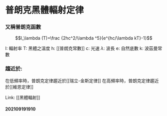 # 普朗克黑體輻射定律
### 又稱普朗克函數
$$I_\lambda (T)=\frac {2hc^2/\lambda ^5}{e^{hc/\lambda kT}-1}$$

I: 輻射率
T: 黑體之溫度
h: [[普朗克常數]]
c: 光速
$\lambda$: 波長
e: 自然底數
k: 波茲曼常數

### 趨近於:
在低頻率時，普朗克定律趨近於[[瑞立-金斯定律]]
在高頻率時，普朗克定律趨近於[[維恩定律]]

Link: [[黑體輻射]]
#### 202109191910
